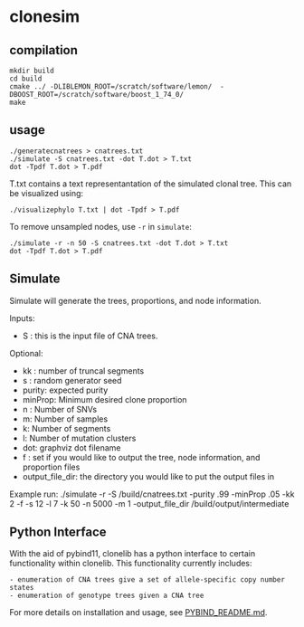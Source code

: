 # clonesim

## compilation

```
mkdir build
cd build
cmake ../ -DLIBLEMON_ROOT=/scratch/software/lemon/  -DBOOST_ROOT=/scratch/software/boost_1_74_0/
make
```

## usage

```
./generatecnatrees > cnatrees.txt
./simulate -S cnatrees.txt -dot T.dot > T.txt
dot -Tpdf T.dot > T.pdf
```

T.txt contains a text representantation of the simulated clonal tree. This can be visualized using:

```
./visualizephylo T.txt | dot -Tpdf > T.pdf
```

To remove unsampled nodes, use `-r` in `simulate`:


```
./simulate -r -n 50 -S cnatrees.txt -dot T.dot > T.txt
dot -Tpdf T.dot > T.pdf
```

## Simulate

Simulate will generate the trees, proportions, and node information.

Inputs: 
- S : this is the input file of CNA trees.

Optional: 
- kk :  number of truncal segments
-  s : random generator seed
- purity: expected purity
- minProp: Minimum desired clone proportion
- n : Number of SNVs
- m: Number of samples
- k: Number of segments
- l: Number of mutation clusters
- dot: graphviz dot filename
- f : set if you would like to output the tree, node information, and proportion files
- output_file_dir: the directory you would like to put the output files in

 Example run: ./simulate -r -S /build/cnatrees.txt -purity .99 -minProp .05 -kk 2 -f -s 12 -l 7 -k 50 -n 5000 -m 1 -output_file_dir /build/output/intermediate 
 

## Python Interface
With the aid of pybind11, clonelib has a python interface to certain functionality within clonelib.
This functionality currently includes:  

    - enumeration of CNA trees give a set of allele-specific copy number states
    - enumeration of genotype trees given a CNA tree 

For more details on installation and usage, see [PYBIND_README.md](./PYBIND_README.md).


